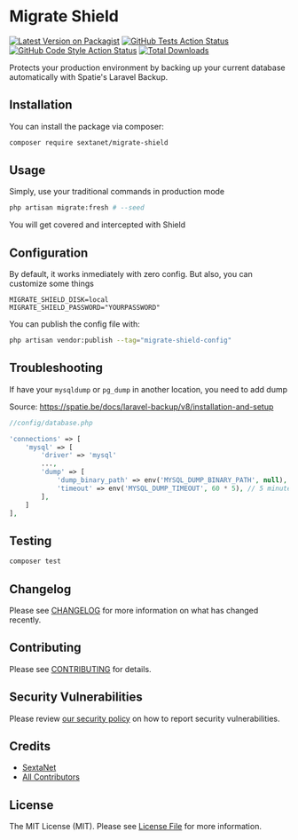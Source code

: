 # Migrate Shield

[![Latest Version on Packagist](https://img.shields.io/packagist/v/sextanet/migrate-shield.svg?style=flat-square)](https://packagist.org/packages/sextanet/migrate-shield)
[![GitHub Tests Action Status](https://img.shields.io/github/actions/workflow/status/sextanet/migrate-shield/run-tests.yml?branch=main&label=tests&style=flat-square)](https://github.com/sextanet/migrate-shield/actions?query=workflow%3Arun-tests+branch%3Amain)
[![GitHub Code Style Action Status](https://img.shields.io/github/actions/workflow/status/sextanet/migrate-shield/fix-php-code-style-issues.yml?branch=main&label=code%20style&style=flat-square)](https://github.com/sextanet/migrate-shield/actions?query=workflow%3A"Fix+PHP+code+style+issues"+branch%3Amain)
[![Total Downloads](https://img.shields.io/packagist/dt/sextanet/migrate-shield.svg?style=flat-square)](https://packagist.org/packages/sextanet/migrate-shield)

Protects your production environment by backing up your current database automatically with Spatie's Laravel Backup.

## Installation

You can install the package via composer:

```bash
composer require sextanet/migrate-shield
```

## Usage

Simply, use your traditional commands in production mode

```bash
php artisan migrate:fresh # --seed
```

You will get covered and intercepted with Shield

## Configuration

By default, it works inmediately with zero config. But also, you can customize some things

```dotenv
MIGRATE_SHIELD_DISK=local
MIGRATE_SHIELD_PASSWORD="YOURPASSWORD"
```

You can publish the config file with:

```bash
php artisan vendor:publish --tag="migrate-shield-config"
```

## Troubleshooting

If have your `mysqldump` or `pg_dump` in another location, you need to add dump

Source: https://spatie.be/docs/laravel-backup/v8/installation-and-setup

```php
//config/database.php

'connections' => [
	'mysql' => [
		'driver' => 'mysql'
		...,
		'dump' => [
            'dump_binary_path' => env('MYSQL_DUMP_BINARY_PATH', null), // only the path, so without `mysqldump` or `pg_dump`
            'timeout' => env('MYSQL_DUMP_TIMEOUT', 60 * 5), // 5 minutes timuout
        ],
    ]
],
```

## Testing

```bash
composer test
```

## Changelog

Please see [CHANGELOG](CHANGELOG.md) for more information on what has changed recently.

## Contributing

Please see [CONTRIBUTING](CONTRIBUTING.md) for details.

## Security Vulnerabilities

Please review [our security policy](../../security/policy) on how to report security vulnerabilities.

## Credits

- [SextaNet](https://github.com/SextaNet)
- [All Contributors](../../contributors)

## License

The MIT License (MIT). Please see [License File](LICENSE.md) for more information.
